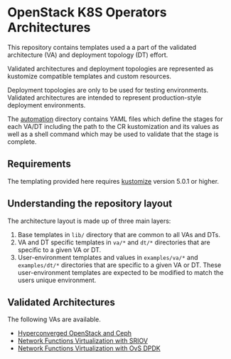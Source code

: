 # OpenStack K8S Operators Architectures

This repository contains templates used a a part of the validated architecture
(VA) and deployment topology (DT) effort.

Validated architectures and deployment topologies are represented as kustomize
compatible templates and custom resources.

Deployment topologies are only to be used for testing environments. Validated
architectures are intended to represent production-style deployment
environments.

The [automation](automation) directory contains YAML files which
define the stages for each VA/DT including the path to the CR
kustomization and its values as well as a shell command which may
be used to validate that the stage is complete.

## Requirements

The templating provided here requires [kustomize](https://kustomize.io/)
version 5.0.1 or higher.

## Understanding the repository layout

The architecture layout is made up of three main layers:

1. Base templates in `lib/` directory that are common to all VAs and DTs.
2. VA and DT specific templates in `va/*` and `dt/*` directories that are
   specific to a given VA or DT.
3. User-environment templates and values in `examples/va/*` and `examples/dt/*`
   directories that are specific to a given VA or DT. These user-environment
   templates are expected to be modified to match the users unique environment.

## Validated Architectures

The following VAs are available.

- [Hyperconverged OpenStack and Ceph](examples/va/hci/)
- [Network Functions Virtualization with SRIOV](examples/va/nfv/sriov/)
- [Network Functions Virtualization with OvS DPDK](examples/va/nfv/ovs-dpdk/)
